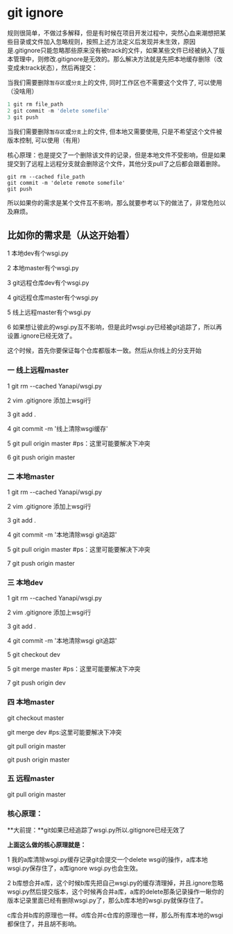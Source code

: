 # git ignore

规则很简单，不做过多解释，但是有时候在项目开发过程中，突然心血来潮想把某些目录或文件加入忽略规则，按照上述方法定义后发现并未生效，原因是.gitignore只能忽略那些原来没有被track的文件，如果某些文件已经被纳入了版本管理中，则修改.gitignore是无效的。那么解决方法就是先把本地缓存删除（改变成未track状态），然后再提交：

当我们需要删除`暂存区`或`分支`上的文件, 同时工作区也不需要这个文件了, 可以使用（没啥用）

```python
1 git rm file_path
2 git commit -m 'delete somefile'
3 git push
```

当我们需要删除`暂存区`或`分支`上的文件, 但本地又需要使用, 只是不希望这个文件被版本控制, 可以使用（有用）

核心原理：也是提交了一个删除该文件的记录，但是本地文件不受影响，但是如果提交到了远程上远程分支就会删除这个文件，其他分支pull了之后都会跟着删除。

```pyhton
git rm --cached file_path
git commit -m 'delete remote somefile'
git push
```

所以如果你的需求是某个文件互不影响，那么就要参考以下的做法了，非常危险以及麻烦。

## 比如你的需求是（从这开始看）



1 本地dev有个wsgi.py

2 本地master有个wsgi.py

3 git远程仓库dev有个wsgi.py

4 git远程仓库master有个wsgi.py

5 线上远程master有个wsgi.py

6 如果想让彼此的wsgi.py互不影响，但是此时wsgi.py已经被git追踪了，所以再设置.ignore已经无效了。

这个时候，首先你要保证每个仓库都版本一致。然后从你线上的分支开始

### 一 线上远程master

1 git rm --cached Yanapi/wsgi.py

2 vim .gitignore 添加上wsgi行

3 git add .

4 git commit -m '线上清除wsgi缓存'

5 git pull origin master #ps：这里可能要解决下冲突

6 git push origin master

### 二 本地master

1 git rm --cached Yanapi/wsgi.py

2 vim .gitignore 添加上wsgi行

3 git add .

4 git commit -m '本地清除wsgi git追踪'

5 git pull origin master #ps：这里可能要解决下冲突

7 git push origin master

### 三 本地dev

1 git rm --cached Yanapi/wsgi.py

2 vim .gitignore 添加上wsgi行

3 git add .

4 git commit -m '本地清除wsgi git追踪'

5 git checkout dev

5 git merge master #ps：这里可能要解决下冲突

7 git push origin dev

### 四 本地master

git checkout master

git merge dev #ps:这里可能要解决下冲突

git pull origin master

git push origin master

### 五 远程master

git pull origin master

### 核心原理：

**大前提：**git如果已经追踪了wsgi.py所以.gitignore已经无效了

**上面这么做的核心原理就是：**

1 我的a库清除wsgi.py缓存记录git会提交一个delete wsgi的操作，a库本地wsgi.py保存住了，a库ignore wsgi.py也会生效。

2 b库想合并a库，这个时候b库先把自己wsgi.py的缓存清理掉，并且.ignore忽略wsgi.py然后提交版本，这个时候再合并a库，a库的delete那条记录操作一瞅你的版本记录里面已经有删除wsgi.py了，那么b库本地的wsgi.py就保存住了。

c库合并b库的原理也一样。d库合并c仓库的原理也一样，那么所有库本地的wsgi都保住了，并且胡不影响。